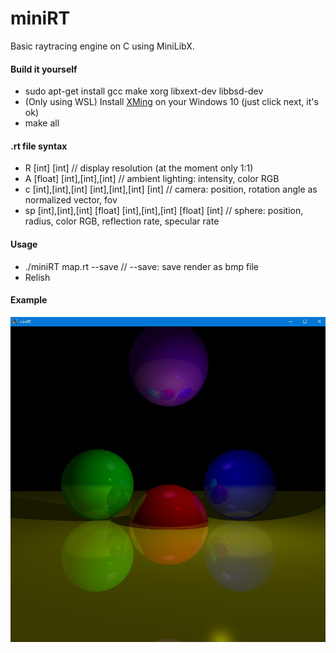 # miniRT  
Basic raytracing engine on C using MiniLibX.  

#### Build it yourself

- sudo apt-get install gcc make xorg libxext-dev libbsd-dev  
- (Only using WSL) Install [XMing](https://sourceforge.net/projects/xming/) on your Windows 10 (just click next, it's ok)  
- make all  

#### .rt file syntax

- R [int] [int] // display resolution (at the moment only 1:1)  
- A [float] [int],[int],[int] // ambient lighting: intensity, color RGB  
- c [int],[int],[int] [int],[int],[int] [int] // camera: position, rotation angle as normalized vector, fov  
- sp [int],[int],[int] [float] [int],[int],[int] [float] [int] // sphere: position, radius, color RGB, reflection rate, specular rate  

#### Usage

- ./miniRT map.rt --save // --save: save render as bmp file  
- Relish  

#### Example

![Beautiful render](https://github.com/awend0/miniRT/blob/master/screenshots/image.jpg?raw=true)
